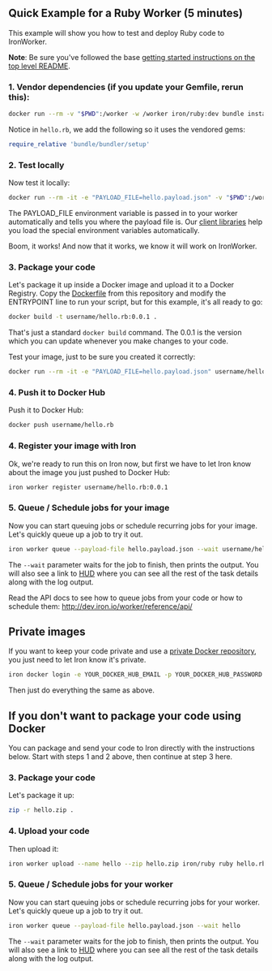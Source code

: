 ## Quick Example for a Ruby Worker (5 minutes)

This example will show you how to test and deploy Ruby code to IronWorker.

**Note**: Be sure you've followed the base [getting started instructions on the top level README](https://github.com/iron-io/dockerworker).

### 1. Vendor dependencies (if you update your Gemfile, rerun this):

```sh
docker run --rm -v "$PWD":/worker -w /worker iron/ruby:dev bundle install --standalone --clean
```

Notice in `hello.rb`, we add the following so it uses the vendored gems:

```ruby
require_relative 'bundle/bundler/setup'
```

### 2. Test locally

Now test it locally:

```sh
docker run --rm -it -e "PAYLOAD_FILE=hello.payload.json" -v "$PWD":/worker -w /worker iron/ruby ruby hello.rb
```

The PAYLOAD_FILE environment variable is passed in to your worker automatically and tells you
where the payload file is. Our [client libraries](http://dev.iron.io/worker/libraries/) help you load the special environment variables automatically.

Boom, it works! And now that it works, we know it will work on IronWorker.

### 3. Package your code

Let's package it up inside a Docker image and upload it to a Docker Registry. Copy the [Dockerfile](https://github.com/iron-io/dockerworker/blob/master/ruby/Dockerfile) from this repository
and modify the ENTRYPOINT line to run your script, but for this example, it's all ready to go:

```sh
docker build -t username/hello.rb:0.0.1 .
```

That's just a standard `docker build` command. The 0.0.1 is the version which you can update
whenever you make changes to your code.

Test your image, just to be sure you created it correctly:

```sh
docker run --rm -it -e "PAYLOAD_FILE=hello.payload.json" username/hello.rb:0.0.1
```

### 4. Push it to Docker Hub

Push it to Docker Hub:

```sh
docker push username/hello.rb
```

### 4. Register your image with Iron

Ok, we're ready to run this on Iron now, but first we have to let Iron know about the
image you just pushed to Docker Hub:

```sh
iron worker register username/hello.rb:0.0.1
```

### 5. Queue / Schedule jobs for your image

Now you can start queuing jobs or schedule recurring jobs for your image. Let's quickly
queue up a job to try it out.

```sh
iron worker queue --payload-file hello.payload.json --wait username/hello.rb
```

The `--wait` parameter waits for the job to finish, then prints the output.
You will also see a link to [HUD](http://hud.iron.io) where you can see all the rest of the task details along with the log output.

Read the API docs to see how to queue jobs from your code or how to schedule them:
http://dev.iron.io/worker/reference/api/

## Private images

If you want to keep your code private and use a [private Docker repository](https://docs.docker.com/docker-hub/repos/#private-repositories), you just need
to let Iron know it's private.

```sh
iron docker login -e YOUR_DOCKER_HUB_EMAIL -p YOUR_DOCKER_HUB_PASSWORD
```

Then just do everything the same as above.

## If you don't want to package your code using Docker

You can package and send your code to Iron directly with the instructions below.
Start with steps 1 and 2 above, then continue at step 3 here.

### 3. Package your code

Let's package it up:

```sh
zip -r hello.zip .
```

### 4. Upload your code

Then upload it:

```sh
iron worker upload --name hello --zip hello.zip iron/ruby ruby hello.rb
```

### 5. Queue / Schedule jobs for your worker

Now you can start queuing jobs or schedule recurring jobs for your worker. Let's quickly
queue up a job to try it out.

```sh
iron worker queue --payload-file hello.payload.json --wait hello
```

The `--wait` parameter waits for the job to finish, then prints the output.
You will also see a link to [HUD](http://hud.iron.io) where you can see all the rest of the task details along with the log output.

